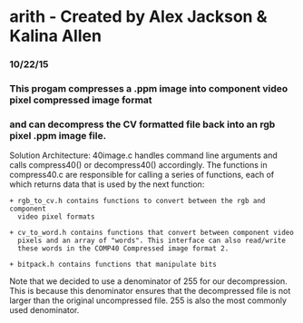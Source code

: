 # arith - Created by Alex Jackson & Kalina Allen
### 10/22/15

### This progam compresses a .ppm image into component video pixel compressed image format
### and can decompress the CV formatted file back into an rgb pixel .ppm image file.

Solution Architecture:
40image.c handles command line arguments and calls compress40() or 
decompress40() accordingly. 
The functions in compress40.c are responsible for calling a series of functions,
each of which returns data that is used by the next function:

    + rgb_to_cv.h contains functions to convert between the rgb and component
      video pixel formats
      
    + cv_to_word.h contains functions that convert between component video
      pixels and an array of "words". This interface can also read/write
      these words in the COMP40 Compressed image format 2.
      
    + bitpack.h contains functions that manipulate bits

Note that we decided to use a denominator of 255 for our decompression. This is
because this denominator ensures that the decompressed file is not larger than 
the original uncompressed file. 255 is also the most commonly used denominator.

